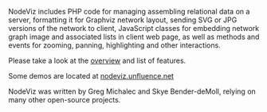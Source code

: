 NodeViz includes PHP code for managing assembling relational data on a server, formatting it for Graphviz network layout, sending SVG or JPG versions of the network to client, JavaScript classes for embedding network graph image and associated lists in client web page, as well as methods and events for zooming, panning, highlighting and other interactions.

Please take a look at the [overview](http://code.google.com/p/nodeviz/wiki/Overview) and list of features.

Some demos are located at [nodeviz.unfluence.net](http://nodeviz.unfluence.net/)



NodeViz was written by Greg Michalec and Skye Bender-deMoll, relying on many other open-source projects.
